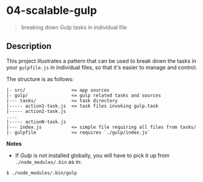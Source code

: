 # 04-scalable-gulp
> breaking down Gulp tasks in individual file

## Description
This project illustrates a pattern that can be used to break down the tasks in your `gulpfile.js` in individual files, so that it's easier to manage and control.

The structure is as follows:
```
|- src/                 <= app sources
|- gulp/                <= gulp related tasks and sources
|--- tasks/             <= task directory
|----- action1-task.js  <= task files invoking gulp.task
|----- action2-task.js
....
|----- actionN-task.js
|--- index.js           <= simple file requiring all files from tasks/
|- gulpfile             <= requires `./gulp/index.js`
``` 

**Notes**
+ If *Gulp* is not installed globally, you will have to pick it up from `./node_modules/.bin` as in:
```bash
$ ./node_modules/.bin/gulp
```
